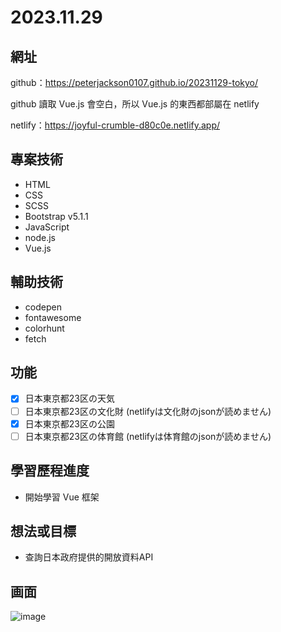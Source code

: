 # 2023.11.29

## 網址
github：https://peterjackson0107.github.io/20231129-tokyo/

github 讀取 Vue.js 會空白，所以 Vue.js 的東西都部屬在 netlify

netlify：https://joyful-crumble-d80c0e.netlify.app/
## 專案技術
- HTML
- CSS
- SCSS
- Bootstrap v5.1.1
- JavaScript
- node.js
- Vue.js

## 輔助技術
- codepen
- fontawesome
- colorhunt
- fetch

## 功能
- [x] 日本東京都23区の天気
- [ ] 日本東京都23区の文化財 (netlifyは文化財のjsonが読めません)
- [x] 日本東京都23区の公園
- [ ] 日本東京都23区の体育館 (netlifyは体育館のjsonが読めません)

## 學習歷程進度
* 開始學習 Vue 框架

## 想法或目標
* 查詢日本政府提供的開放資料API

## 画面

![image](https://github.com/peterjackson0107/20231129-tokyo/assets/151004314/8d2aaf00-f62e-459d-bef0-c02c34d53c18)
